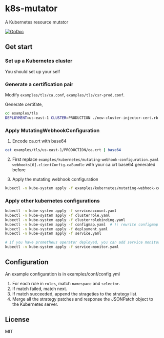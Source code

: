 # k8s-mutator

A Kubernetes resource mutator

[![GoDoc](https://godoc.org/github.com/major1201/k8s-mutator?status.svg)](https://godoc.org/github.com/major1201/k8s-mutator)
<!--[![Go Report Card](https://goreportcard.com/badge/github.com/major1201/k8s-mutator)](https://goreportcard.com/report/github.com/major1201/k8s-mutator)-->

## Get start

### Set up a Kubernetes cluster

You should set up your self

### Generate a certification pair

Modify `examples/tls/ca.conf`, `examples/tls/csr-prod.conf`.

Generate certifate,

```bash
cd examples/tls
DEPLOYMENT=us-east-1 CLUSTER=PRODUCTION ./new-cluster-injector-cert.rb
```

### Apply MutatingWebhookConfiguration

1. Encode ca.crt with base64

```bash
cat examples/tls/us-east-1/PRODUCTION/ca.crt | base64
```

2. First replace `examples/kubernetes/mutating-webhook-configuration.yaml` `webhooks[0].clientConfig.caBundle` with your ca.crt base64 generated before

3. Apply the mutating webhook configuration

```bash
kubectl -n kube-system apply -f examples/kubernetes/mutating-webhook-configuration.yaml
```

### Apply other kubernetes configurations

```bash
kubectl -n kube-system apply -f serviceaccount.yaml
kubectl -n kube-system apply -f clusterrole.yaml
kubectl -n kube-system apply -f clusterrolebinding.yaml
kubectl -n kube-system apply -f configmap.yaml  # !! rewrite configmap with your config file and sidecar injector cert and key
kubectl -n kube-system apply -f deployment.yaml
kubectl -n kube-system apply -f service.yaml

# if you have prometheus operator deployed, you can add service monitor below
kubectl -n kube-system apply -f service-monitor.yaml
```

## Configuration

An example configuration is in examples/conf/config.yml

1. For each rule in `rules`, match `namespace` and `selector`.
2. If match failed, match next.
3. If match succeeded, append the strageties to the strategy list.
4. Merge all the strategy patches and response the JSONPatch object to the Kubernetes server.

## License

MIT
